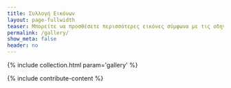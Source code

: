 ```yaml
---
title: Συλλογή Εικόνων
layout: page-fullwidth
teaser: Μπορείτε να προσθέσετε περισσότερες εικόνες σύμφωνα με τις οδηγίες στο τέλος της σελίδας
permalink: /gallery/
show_meta: false
header: no
---
```



{% include collection.html param='gallery' %}

{% include contribute-content %}
